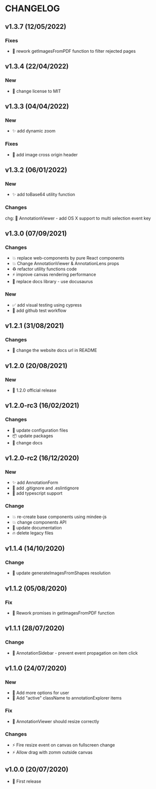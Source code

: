 # CHANGELOG

## v1.3.7 (12/05/2022)

### Fixes

- 🐛 rework getImagesFromPDF function to filter rejected pages

## v1.3.4 (22/04/2022)

### New

- :page_facing_up: change license to MIT

## v1.3.3 (04/04/2022)

### New

- ✨ add dynamic zoom

### Fixes

- 🐛 add image cross origin header

## v1.3.2 (06/01/2022)

### New

- ✨ add toBase64 utility function

### Changes

chg: 🚸 AnnotationViewer - add OS X support to multi selection event key

## v1.3.0 (07/09/2021)

### Changes

- 💥 replace web-components by pure React components
- 💥 Change AnnotationViewer & AnnotationLens props
- ♻️ refactor utility functions code
- ⚡️ improve canvas rendering performance
- 📝 replace docs library - use docusaurus

### New

- ✅ add visual testing using cypress
- 👷 add github test workflow

## v1.2.1 (31/08/2021)

### Changes

- :memo: change the website docs url in README

## v1.2.0 (20/08/2021)

### New

- 🎉 1.2.0 official release

## v1.2.0-rc3 (16/02/2021)

### Changes

- 🔧 update configuration files
- 📦 update packages
- 📝 change docs

## v1.2.0-rc2 (16/12/2020)

### New

- ✨ add AnnotationForm
- 🙈 add .gitignore and .eslintignore
- 🚸 add typescript support

### Change

- 💥 re-create base components using mindee-js
- 💥 change components API
- 📝 update documentation
- 🔥 delete legacy files

## v1.1.4 (14/10/2020)

### Change

- :children_crossing: update generateImagesFromShapes resolution

## v1.1.2 (05/08/2020)

### Fix

- 🐛 Rework promises in getImagesFromPDF function

## v1.1.1 (28/07/2020)

### Change

- 🚸 AnnotationSidebar - prevent event propagation on item click

## v1.1.0 (24/07/2020)

### New

- 🚸 Add more options for user
- 🚸 Add "active" className to annotationExplorer items

### Fix

- 🐛 AnnotationViewer should resize correctly

### Changes

- ⚡️ Fire resize event on canvas on fullscreen change
- ⚡️ Allow drag with zomm outside canvas

## v1.0.0 (20/07/2020)

- 🎉 First release

